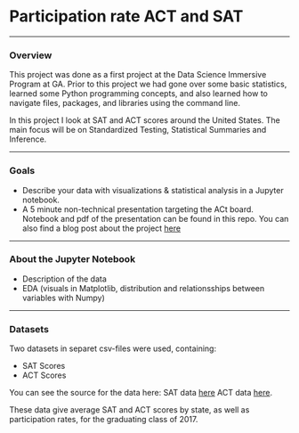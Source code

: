 # Participation rate ACT and SAT 


---

### Overview
This project was done as a first project at the Data Science Immersive Program at GA.
Prior to this project we had gone over some basic statistics, learned some Python programming concepts, and also learned how to navigate files, packages, and libraries using the command line. 

In this project I look at SAT and ACT scores around the United States. The main focus will be on Standardized Testing, Statistical Summaries and Inference.


--- 

### Goals
- Describe your data with visualizations & statistical analysis in a Jupyter notebook.
- A 5 minute non-technical presentation targeting the ACt board. <BR />
Notebook and pdf of the presentation can be found in this repo.
You can also find a blog post about the project [here](https://medium.com/@yhpf/participation-rate-act-and-sat-short-version-4c09f4e20bdd)


---

### About the Jupyter Notebook

- Description of the data
- EDA (visuals in Matplotlib, distribution and relationsships between variables with Numpy)


---

### Datasets

Two datasets in separet csv-files were used, containing:
- SAT Scores
- ACT Scores

You can see the source for the data here:
SAT data [here](https://blog.prepscholar.com/average-sat-scores-by-state-most-recent)
ACT data [here](https://blog.prepscholar.com/act-scores-by-state-averages-highs-and-lows).

These data give average SAT and ACT scores by state, as well as participation rates, for the graduating class of 2017.